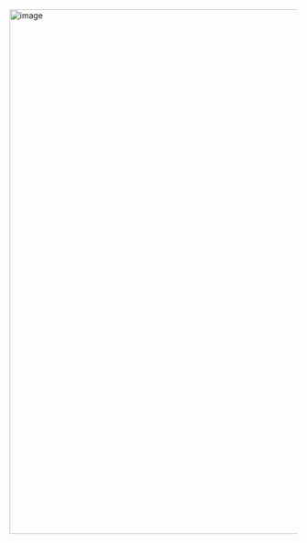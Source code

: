 <img width="1718" height="918" alt="image" src="https://github.com/user-attachments/assets/ffbd33e4-a22b-444e-97ec-956a4e058361" />
